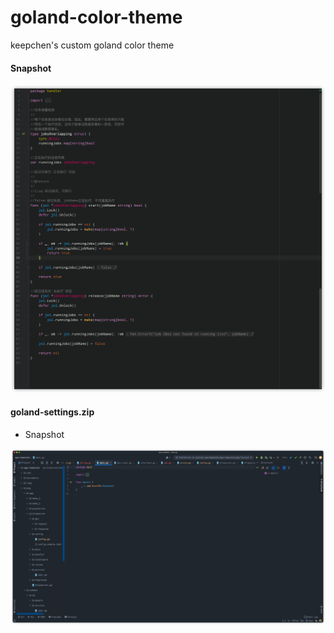 # goland-color-theme
keepchen's custom goland color theme  

#### Snapshot  
<img src="./iShot2021-04-06 11.38.52.png" />  

#### goland-settings.zip  

- Snapshot  

<img src="./iShot2022-06-22 14.44.00.png" /> 
